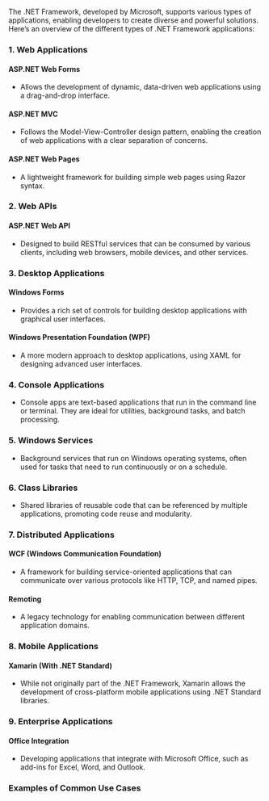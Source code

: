 The .NET Framework, developed by Microsoft, supports various types of applications, enabling developers to create diverse and powerful solutions. Here’s an overview of the different types of .NET Framework applications:

### 1. **Web Applications**

#### **ASP.NET Web Forms**

- Allows the development of dynamic, data-driven web applications using a drag-and-drop interface.

#### **ASP.NET MVC**

- Follows the Model-View-Controller design pattern, enabling the creation of web applications with a clear separation of concerns.

#### **ASP.NET Web Pages**

- A lightweight framework for building simple web pages using Razor syntax.

### 2. **Web APIs**

#### **ASP.NET Web API**

- Designed to build RESTful services that can be consumed by various clients, including web browsers, mobile devices, and other services.

### 3. **Desktop Applications**

#### **Windows Forms**

- Provides a rich set of controls for building desktop applications with graphical user interfaces.

#### **Windows Presentation Foundation (WPF)**

- A more modern approach to desktop applications, using XAML for designing advanced user interfaces.

### 4. **Console Applications**

- Console apps are text-based applications that run in the command line or terminal. They are ideal for utilities, background tasks, and batch processing.

### 5. **Windows Services**

- Background services that run on Windows operating systems, often used for tasks that need to run continuously or on a schedule.

### 6. **Class Libraries**

- Shared libraries of reusable code that can be referenced by multiple applications, promoting code reuse and modularity.

### 7. **Distributed Applications**

#### **WCF (Windows Communication Foundation)**

- A framework for building service-oriented applications that can communicate over various protocols like HTTP, TCP, and named pipes.

#### **Remoting**

- A legacy technology for enabling communication between different application domains.

### 8. **Mobile Applications**

#### **Xamarin (With .NET Standard)**

- While not originally part of the .NET Framework, Xamarin allows the development of cross-platform mobile applications using .NET Standard libraries.

### 9. **Enterprise Applications**

#### **Office Integration**

- Developing applications that integrate with Microsoft Office, such as add-ins for Excel, Word, and Outlook.

### Examples of Common Use Cases
